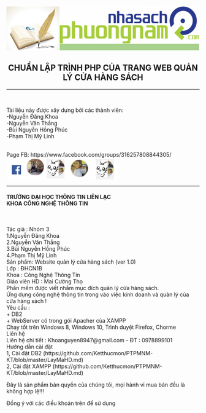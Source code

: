 <img src="https://github.com/Ketthucmon/PTPMNM-KT/blob/master/AnhTL/00.png" /><br/>
<center><H2>CHUẨN LẬP TRÌNH PHP CỦA TRANG WEB QUẢN LÝ CỬA HÀNG SÁCH</H2></center>
<hr/></br>
<p>Tài liệu này được xây dựng bởi các thành viên:</br>
                      -Nguyễn Đăng Khoa</br>
                      -Nguyễn Văn Thắng</br>
                      -Bùi Nguyễn Hồng Phúc</br>
 	                    -Phạm Thị Mỹ Linh</p></br>
Page FB:<link> https://www.facebook.com/groups/316257808844305/</link></br>
<img src="https://github.com/Ketthucmon/PTPMNM-KT/blob/master/AnhTL/10.png" /><br/>
<hr/>
<H4> TRƯỜNG ĐẠI HỌC THÔNG TIN LIÊN LẠC </br>
KHOA CÔNG NGHỆ THÔNG TIN </H4></br>
<p>
Tác giả : Nhóm 3</br>
	  1.Nguyễn Đăng Khoa</br>
	  2.Nguyễn Văn Thắng</br>
	  3.Bùi Nguyễn Hồng Phúc</br>
	  4.Phạm Thị Mỹ Linh</br>
Sản phẩm: Website quản lý cửa hàng sách (ver 1.0)</br>
Lớp : ĐHCN1B</br>
Khoa : Công Nghệ Thông Tin</br>
Giáo viên HD : Mai Cường Thọ</br>
Phần mềm được viết nhằm mục đích quản lý cửa hàng sách.</br>
Ứng dụng công nghệ thông tin trong vào việc kinh doanh và quản lý của cửa hàng sách !</br>
Yêu cầu :</br>
    + DB2 </br>
	  + WebServer có trong gói Apacher của XAMPP </br>
Chạy tốt trên Windows 8, Windows 10, Trình duyệt Firefox, Chorme</br>
Liên hệ </br>
Liên hệ chi tiết : Khoanguyen8947@gmail.com - ĐT : 0978899101</br>
Hướng dẫn cài đặt </br>
1, Cài đặt DB2 (https://github.com/Ketthucmon/PTPMNM-KT/blob/master/LayMaHD.md)</br>
2, Cài đặt XAMPP (https://github.com/Ketthucmon/PTPMNM-KT/blob/master/LayMaHD.md)</br>

Đây là sản phẩm bản quyền của chúng tôi, mọi hành vi mua bán đều là không hợp lệ!!!</br>

Đồng ý với các điều khoản trên để sử dụng </br></p>
